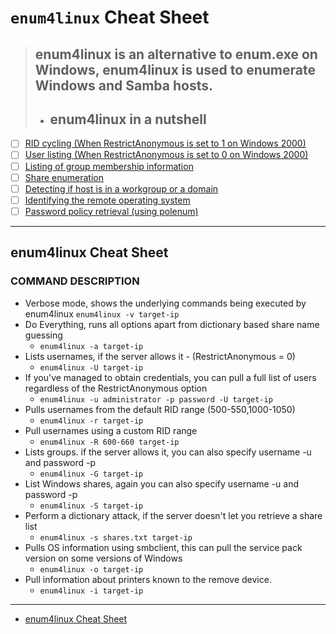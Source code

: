 # `enum4linux` Cheat Sheet


> ## enum4linux is an alternative to enum.exe on Windows, enum4linux is used to enumerate Windows and Samba hosts.
> - ## enum4linux in a nutshell


- [ ] [RID cycling (When RestrictAnonymous is set to 1 on Windows 2000)]()
- [ ] [User listing (When RestrictAnonymous is set to 0 on Windows 2000)]()
- [ ] [Listing of group membership information]()
- [ ] [Share enumeration]()
- [ ] [Detecting if host is in a workgroup or a domain]()
- [ ] [Identifying the remote operating system]()
- [ ] [Password policy retrieval (using polenum)]()

---

## enum4linux Cheat Sheet
### COMMAND	DESCRIPTION
- Verbose mode, shows the underlying commands being executed by enum4linux
```enum4linux -v target-ip```
- Do Everything, runs all options apart from dictionary based share name guessing
  - `enum4linux -a target-ip`
- Lists usernames, if the server allows it - (RestrictAnonymous = 0)
  - `enum4linux -U target-ip`
- If you've managed to obtain credentials, you can pull a full list of users regardless of the RestrictAnonymous option
  - `enum4linux -u administrator -p password -U target-ip`
- Pulls usernames from the default RID range (500-550,1000-1050)
  - `enum4linux -r target-ip`
- Pull usernames using a custom RID range
  - `enum4linux -R 600-660 target-ip`
- Lists groups. if the server allows it, you can also specify username -u and password -p
  - `enum4linux -G target-ip`
- List Windows shares, again you can also specify username -u and password -p
  - `enum4linux -S target-ip`
- Perform a dictionary attack, if the server doesn't let you retrieve a share list
  - `enum4linux -s shares.txt target-ip`
- Pulls OS information using smbclient, this can pull the service pack version on some versions of Windows
  - `enum4linux -o target-ip`
- Pull information about printers known to the remove device.
  - `enum4linux -i target-ip`


---

- [enum4linux Cheat Sheet](https://highon.coffee/blog/enum4linux-cheat-sheet/)
